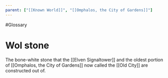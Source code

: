 ```yaml
---
parent: ["[[Known World]]", "[[Omphalos, the City of Gardens]]"]
---
```

#Glossary 
# Wol stone

The bone-white stone that the [[Elven Signaltower]] and the oldest portion of [[Omphalos, the City of Gardens]] now called the [[Old City]] are constructed out of.